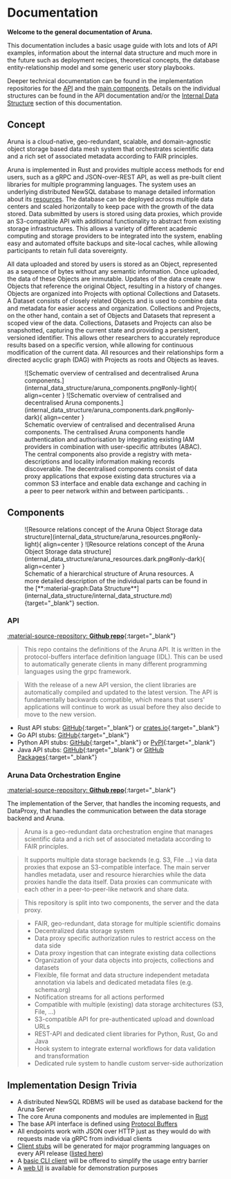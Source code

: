 # Documentation

**Welcome to the general documentation of Aruna.**

This documentation includes a basic usage guide with lots and lots of API examples, information about the internal data structure and much more in the future such as deployment recipes, theoretical concepts, the database entity-relationship model and some generic user story playbooks.

Deeper technical documentation can be found in the implementation repositories for the [API](#api) and the [main components](#aruna-data-orchestration-engine).
Details on the individual structures can be found in the API documentation and/or the [Internal Data Structure](internal_data_structure/internal_data_structure.md) section of this documentation.


## Concept

Aruna is a cloud-native, geo-redundant, scalable, and domain-agnostic object storage based data mesh system that orchestrates scientific data and a rich set of associated metadata according to FAIR principles. 

Aruna is implemented in Rust and provides multiple access methods for end users, such as a gRPC and JSON-over-REST API, as well as pre-built client libraries for multiple programming languages. The system uses an underlying distributed NewSQL database to manage detailed information about its [resources](#aruna-resources). The database can be deployed across multiple data centers and scaled horizontally to keep pace with the growth of the data stored. Data submitted by users is stored using data proxies, which provide an S3-compatible API with additional functionality to abstract from existing storage infrastructures. This allows a variety of different academic computing and storage providers to be integrated into the system, enabling easy and automated offsite backups and site-local caches, while allowing participants to retain full data sovereignty.

All data uploaded and stored by users is stored as an Object, represented as a sequence of bytes without any semantic information. Once uploaded, the data of these Objects are immutable. Updates of the data create new Objects that reference the original Object, resulting in a history of changes. Objects are organized into Projects with optional Collections and Datasets. A Dataset consists of closely related Objects and is used to combine data and metadata for easier access and organization. Collections and Projects, on the other hand, contain a set of Objects and Datasets that represent a scoped view of the data. Collections, Datasets and Projects can also be snapshotted, capturing the current state and providing a persistent, versioned identifier. This allows other researchers to accurately reproduce results based on a specific version, while allowing for continuous modification of the current data. All resources and their relationships form a directed acyclic graph (DAG) with Projects as roots and Objects as leaves.

<figure id="aruna-components" markdown>
  ![Schematic overview of centralised and decentralised Aruna components.](internal_data_structure/aruna_components.png#only-light){ align=center }
  ![Schematic overview of centralised and decentralised Aruna components.](internal_data_structure/aruna_components.dark.png#only-dark){ align=center }
  <figcaption>Schematic overview of centralised and decentralised Aruna components. The centralised Aruna components handle authentication and authorisation by integrating existing IAM providers in combination with user-specific attributes (ABAC). The central components also provide a registry with meta-descriptions and locality information making records discoverable. The decentralised components consist of data proxy applications that expose existing data structures via a common S3 interface and enable data exchange and caching in a peer to peer network within and between participants.
.</figcaption>
</figure>

## Components

<figure id="aruna-resources" markdown>
  ![Resource relations concept of the Aruna Object Storage data structure](internal_data_structure/aruna_resources.png#only-light){ align=center }
  ![Resource relations concept of the Aruna Object Storage data structure](internal_data_structure/aruna_resources.dark.png#only-dark){ align=center }
  <figcaption markdown>Schematic of a hierarchical structure of Aruna resources. A more detailed description of the individual parts can be found in the [**:material-graph:Data Structure**](internal_data_structure/internal_data_structure.md){target="_blank"} section.</figcaption>
</figure>

### **API**

[:material-source-repository: **Github repo**](https://github.com/ArunaStorage/api){:target="_blank"}

> This repo contains the definitions of the Aruna API. It is written in the protocol-buffers interface definition language (IDL). This can be used to automatically generate clients in many different programming languages using the grpc framework.

> With the release of a new API version, the client libraries are automatically compiled and updated to the latest version.
> The API is fundamentally backwards compatible, which means that users' applications will continue to work as usual before they also decide to move to the new version.

* Rust API stubs: [GitHub](https://github.com/ArunaStorage/rust-api){:target="_blank"} or [crates.io](https://crates.io/crates/aruna-rust-api){:target="_blank"}
* Go API stubs: [GitHub](https://github.com/ArunaStorage/go-api){:target="_blank"}
* Python API stubs: [GitHub](https://github.com/ArunaStorage/python-api){:target="_blank"} or [PyPI](https://pypi.org/project/Aruna-Python-API){:target="_blank"}
* Java API stubs: [GitHub](https://github.com/ArunaStorage/java-api){:target="_blank"} or [GitHub Packages](https://github.com/ArunaStorage/java-api/packages/){:target="_blank"}

### **Aruna Data Orchestration Engine**

[:material-source-repository: **Github repo**](https://github.com/ArunaStorage/aruna){:target="_blank"}

The implementation of the Server, that handles the incoming requests, and DataProxy, that handles the communication between the data storage backend and Aruna.

> Aruna is a geo-redundant data orchestration engine that manages scientific data and a rich set of associated metadata according to FAIR principles.

> It supports multiple data storage backends (e.g. S3, File ...) via data proxies that expose an S3-compatible interface. The main server handles metadata, user and resource hierarchies while the data proxies handle the data itself. Data proxies can communicate with each other in a peer-to-peer-like network and share data.

> This repository is split into two components, the server and the data proxy.

> * FAIR, geo-redundant, data storage for multiple scientific domains
> * Decentralized data storage system
> * Data proxy specific authorization rules to restrict access on the data side
> * Data proxy ingestion that can integrate existing data collections
> * Organization of your data objects into projects, collections and datasets
> * Flexible, file format and data structure independent metadata annotation via labels and dedicated metadata files (e.g. schema.org)
> * Notification streams for all actions performed
> * Compatible with multiple (existing) data storage architectures (S3, File, ...)
> * S3-compatible API for pre-authenticated upload and download URLs
> * REST-API and dedicated client libraries for Python, Rust, Go and Java
> * Hook system to integrate external workflows for data validation and transformation
> * Dedicated rule system to handle custom server-side authorization

<!--
### **AOS CLI**

[**Main Aruna CLI repository**](https://github.com/ArunaStorage/ArunaCLI){:target="_blank"}

> This is a simple CLI application for the ScienceObjectsDB API. 
> Its currently work in progress and will be developed along with the API. Neither concept nor implementation are final.
-->


## Implementation Design Trivia

- A distributed NewSQL RDBMS will be used as database backend for the Aruna Server
- The core Aruna components and modules are implemented in [Rust](https://www.rust-lang.org/)
- The base API interface is defined using [Protocol Buffers](https://developers.google.com/protocol-buffers)
- All endpoints work with JSON over HTTP just as they would do with requests made via gRPC from individual clients
- [Client stubs](#api) will be generated for major programming languages on every API release ([listed here](#api))
- A [basic CLI client](https://github.com/ArunaStorage/ArunaCLI) will be offered to simplify the usage entry barrier
- A [web UI](https://dev.aruna-storage.org) is available for demonstration purposes
